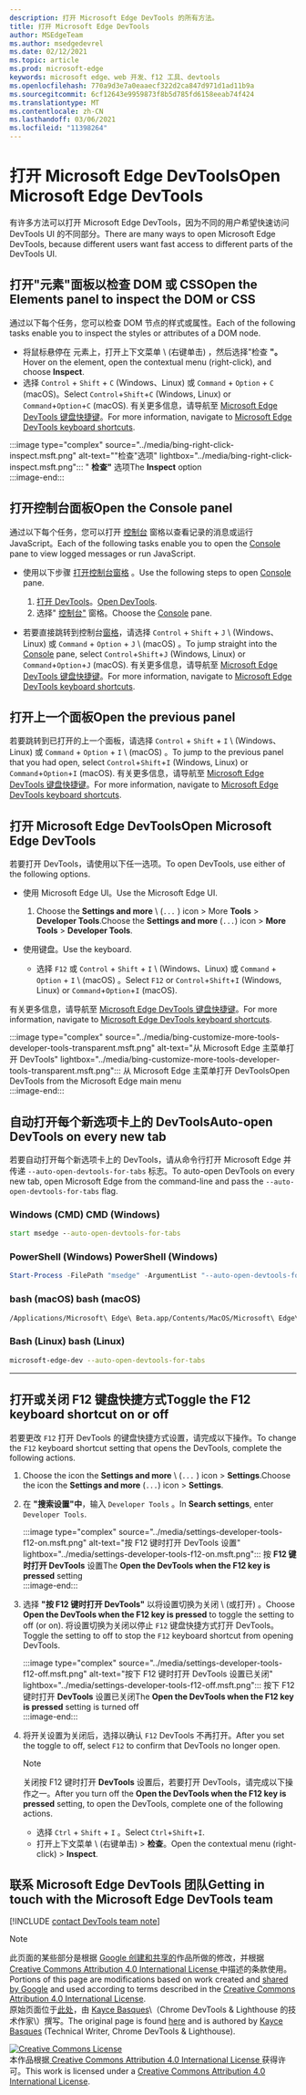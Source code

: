 ```yaml
---
description: 打开 Microsoft Edge DevTools 的所有方法。
title: 打开 Microsoft Edge DevTools
author: MSEdgeTeam
ms.author: msedgedevrel
ms.date: 02/12/2021
ms.topic: article
ms.prod: microsoft-edge
keywords: microsoft edge、web 开发、f12 工具、devtools
ms.openlocfilehash: 770a9d3e7a0eaaecf322d2ca847d971d1ad11b9a
ms.sourcegitcommit: 6cf12643e9959873f8b5d785fd6158eeab74f424
ms.translationtype: MT
ms.contentlocale: zh-CN
ms.lasthandoff: 03/06/2021
ms.locfileid: "11398264"
---
```

<!-- Copyright Kayce Basques 

   Licensed under the Apache License, Version 2.0 (the "License");
   you may not use this file except in compliance with the License.
   You may obtain a copy of the License at

       https://www.apache.org/licenses/LICENSE-2.0

   Unless required by applicable law or agreed to in writing, software
   distributed under the License is distributed on an "AS IS" BASIS,
   WITHOUT WARRANTIES OR CONDITIONS OF ANY KIND, either express or implied.
   See the License for the specific language governing permissions and
   limitations under the License. -->

# <a name="open-microsoft-edge-devtools"></a><span data-ttu-id="31142-104">打开 Microsoft Edge DevTools</span><span class="sxs-lookup"><span data-stu-id="31142-104">Open Microsoft Edge DevTools</span></span>  

<span data-ttu-id="31142-105">有许多方法可以打开 Microsoft Edge DevTools，因为不同的用户希望快速访问 DevTools UI 的不同部分。</span><span class="sxs-lookup"><span data-stu-id="31142-105">There are many ways to open Microsoft Edge DevTools, because different users want fast access to different parts of the DevTools UI.</span></span>  

## <a name="open-the-elements-panel-to-inspect-the-dom-or-css"></a><span data-ttu-id="31142-106">打开"元素"面板以检查 DOM 或 CSS</span><span class="sxs-lookup"><span data-stu-id="31142-106">Open the Elements panel to inspect the DOM or CSS</span></span>  

<span data-ttu-id="31142-107">通过以下每个任务，您可以检查 DOM 节点的样式或属性。</span><span class="sxs-lookup"><span data-stu-id="31142-107">Each of the following tasks enable you to inspect the styles or attributes of a DOM node.</span></span>

*   <span data-ttu-id="31142-108">将鼠标悬停在 元素上，打开上下文菜单 \ (右键单击\) ，然后选择"检查 **"。**</span><span class="sxs-lookup"><span data-stu-id="31142-108">Hover on the element, open the contextual menu \(right-click\), and choose **Inspect**.</span></span>  
*   <span data-ttu-id="31142-109">选择 `Control` + `Shift` + `C` \(Windows、Linux\) 或 `Command` + `Option` + `C` \(macOS\)。</span><span class="sxs-lookup"><span data-stu-id="31142-109">Select `Control`+`Shift`+`C` \(Windows, Linux\) or `Command`+`Option`+`C` \(macOS\).</span></span>  <span data-ttu-id="31142-110">有关更多信息，请导航至 [Microsoft Edge DevTools 键盘快捷键][DevtoolsShortcutsIndex]。</span><span class="sxs-lookup"><span data-stu-id="31142-110">For more information, navigate to [Microsoft Edge DevTools keyboard shortcuts][DevtoolsShortcutsIndex].</span></span>  

:::image type="complex" source="../media/bing-right-click-inspect.msft.png" alt-text=""检查"选项" lightbox="../media/bing-right-click-inspect.msft.png":::
   <span data-ttu-id="31142-112">" **检查"** 选项</span><span class="sxs-lookup"><span data-stu-id="31142-112">The **Inspect** option</span></span>  
:::image-end:::  

<!--Navigate to [Get Started With Viewing And Changing CSS][GetStartedCSS].  -->  

## <a name="open-the-console-panel"></a><span data-ttu-id="31142-113">打开控制台面板</span><span class="sxs-lookup"><span data-stu-id="31142-113">Open the Console panel</span></span>  

<span data-ttu-id="31142-114">通过以下每个任务，您可以打开 [控制台][DevtoolsConsoleIndex] 窗格以查看记录的消息或运行 JavaScript。</span><span class="sxs-lookup"><span data-stu-id="31142-114">Each of the following tasks enable you to open the [Console][DevtoolsConsoleIndex] pane to view logged messages or run JavaScript.</span></span>  

*   <span data-ttu-id="31142-115">使用以下步骤 [打开控制台窗格][DevtoolsConsoleIndex] 。</span><span class="sxs-lookup"><span data-stu-id="31142-115">Use the following steps to open [Console][DevtoolsConsoleIndex] pane.</span></span>  
    
    1.  <span data-ttu-id="31142-116">[打开 DevTools](#open-microsoft-edge-devtools)。</span><span class="sxs-lookup"><span data-stu-id="31142-116">[Open DevTools](#open-microsoft-edge-devtools).</span></span>  
    1.  <span data-ttu-id="31142-117">选择" [控制台"][DevtoolsConsoleIndex] 窗格。</span><span class="sxs-lookup"><span data-stu-id="31142-117">Choose the [Console][DevtoolsConsoleIndex] pane.</span></span>  

*   <span data-ttu-id="31142-118">若要直接跳转到控制台[窗格][DevtoolsConsoleIndex]，请选择 `Control` + `Shift` + `J` \ (Windows、Linux\) 或 `Command` + `Option` + `J` \ (macOS\) 。</span><span class="sxs-lookup"><span data-stu-id="31142-118">To jump straight into the [Console][DevtoolsConsoleIndex] pane, select `Control`+`Shift`+`J` \(Windows, Linux\) or `Command`+`Option`+`J` \(macOS\).</span></span>  <span data-ttu-id="31142-119">有关更多信息，请导航至 [Microsoft Edge DevTools 键盘快捷键][DevtoolsShortcutsIndex]。</span><span class="sxs-lookup"><span data-stu-id="31142-119">For more information, navigate to [Microsoft Edge DevTools keyboard shortcuts][DevtoolsShortcutsIndex].</span></span>  

<!--Navigate to [Get Started With The Console][ConsoleGetStarted].  -->

## <a name="open-the-previous-panel"></a><span data-ttu-id="31142-120">打开上一个面板</span><span class="sxs-lookup"><span data-stu-id="31142-120">Open the previous panel</span></span>  

<span data-ttu-id="31142-121">若要跳转到已打开的上一个面板，请选择 `Control` + `Shift` + `I` \ (Windows、Linux\) 或 `Command` + `Option` + `I` \ (macOS\) 。</span><span class="sxs-lookup"><span data-stu-id="31142-121">To jump to the previous panel that you had open, select `Control`+`Shift`+`I` \(Windows, Linux\) or `Command`+`Option`+`I` \(macOS\).</span></span>  <span data-ttu-id="31142-122">有关更多信息，请导航至 [Microsoft Edge DevTools 键盘快捷键][DevtoolsShortcutsIndex]。</span><span class="sxs-lookup"><span data-stu-id="31142-122">For more information, navigate to [Microsoft Edge DevTools keyboard shortcuts][DevtoolsShortcutsIndex].</span></span>  

## <a name="open-microsoft-edge-devtools"></a><span data-ttu-id="31142-123">打开 Microsoft Edge DevTools</span><span class="sxs-lookup"><span data-stu-id="31142-123">Open Microsoft Edge DevTools</span></span>  

<span data-ttu-id="31142-124">若要打开 DevTools，请使用以下任一选项。</span><span class="sxs-lookup"><span data-stu-id="31142-124">To open DevTools, use either of the following options.</span></span>  

*   <span data-ttu-id="31142-125">使用 Microsoft Edge UI。</span><span class="sxs-lookup"><span data-stu-id="31142-125">Use the Microsoft Edge UI.</span></span>  
    
    1.  <span data-ttu-id="31142-126">Choose the **Settings and more** \ (`...` \) icon > More **Tools**  >   **Developer Tools**.</span><span class="sxs-lookup"><span data-stu-id="31142-126">Choose the **Settings and more** \(`...`\) icon >  **More Tools** >  **Developer Tools**.</span></span>  
    
*   <span data-ttu-id="31142-127">使用键盘。</span><span class="sxs-lookup"><span data-stu-id="31142-127">Use the keyboard.</span></span>  
    *   <span data-ttu-id="31142-128">选择 `F12` 或 `Control` + `Shift` + `I` \ (Windows、Linux\) 或 `Command` + `Option` + `I` \ (macOS\) 。</span><span class="sxs-lookup"><span data-stu-id="31142-128">Select `F12` or `Control`+`Shift`+`I` \(Windows, Linux\) or `Command`+`Option`+`I` \(macOS\).</span></span>  

<span data-ttu-id="31142-129">有关更多信息，请导航至 [Microsoft Edge DevTools 键盘快捷键][DevtoolsShortcutsIndex]。</span><span class="sxs-lookup"><span data-stu-id="31142-129">For more information, navigate to [Microsoft Edge DevTools keyboard shortcuts][DevtoolsShortcutsIndex].</span></span>  

:::image type="complex" source="../media/bing-customize-more-tools-developer-tools-transparent.msft.png" alt-text="从 Microsoft Edge 主菜单打开 DevTools" lightbox="../media/bing-customize-more-tools-developer-tools-transparent.msft.png":::
   <span data-ttu-id="31142-131">从 Microsoft Edge 主菜单打开 DevTools</span><span class="sxs-lookup"><span data-stu-id="31142-131">Open DevTools from the Microsoft Edge main menu</span></span>  
:::image-end:::  

## <a name="auto-open-devtools-on-every-new-tab"></a><span data-ttu-id="31142-132">自动打开每个新选项卡上的 DevTools</span><span class="sxs-lookup"><span data-stu-id="31142-132">Auto-open DevTools on every new tab</span></span>  

<span data-ttu-id="31142-133">若要自动打开每个新选项卡上的 DevTools，请从命令行打开 Microsoft Edge 并传递 `--auto-open-devtools-for-tabs` 标志。</span><span class="sxs-lookup"><span data-stu-id="31142-133">To auto-open DevTools on every new tab, open Microsoft Edge from the command-line and pass the `--auto-open-devtools-for-tabs` flag.</span></span>  

### [<a name="cmd-windows"></a><span data-ttu-id="31142-134">Windows (CMD) </span><span class="sxs-lookup"><span data-stu-id="31142-134">CMD (Windows)</span></span>](#tab/cmd-Windows/)  

<a id="auto-open-devtools-command-line"></a>  

```cmd
start msedge --auto-open-devtools-for-tabs
```  

### [<a name="powershell-windows"></a><span data-ttu-id="31142-135">PowerShell (Windows) </span><span class="sxs-lookup"><span data-stu-id="31142-135">PowerShell (Windows)</span></span>](#tab/powershell-Windows/)  

<a id="auto-open-devtools-command-line"></a>  

```powershell
Start-Process -FilePath "msedge" -ArgumentList "--auto-open-devtools-for-tabs"
```  

### [<a name="bash-macos"></a><span data-ttu-id="31142-136">bash (macOS) </span><span class="sxs-lookup"><span data-stu-id="31142-136">bash (macOS)</span></span>](#tab/bash-macos/)  

<a id="auto-open-devtools-command-line"></a>  

```bash
/Applications/Microsoft\ Edge\ Beta.app/Contents/MacOS/Microsoft\ Edge\ Beta --auto-open-devtools-for-tabs
```  

### [<a name="bash-linux"></a><span data-ttu-id="31142-137">Bash (Linux) </span><span class="sxs-lookup"><span data-stu-id="31142-137">bash (Linux)</span></span>](#tab/bash-linux/)  

<a id="auto-open-devtools-command-line"></a>  

```bash
microsoft-edge-dev --auto-open-devtools-for-tabs
```  

* * *  

## <a name="toggle-the-f12-keyboard-shortcut-on-or-off"></a><span data-ttu-id="31142-138">打开或关闭 F12 键盘快捷方式</span><span class="sxs-lookup"><span data-stu-id="31142-138">Toggle the F12 keyboard shortcut on or off</span></span>  

<span data-ttu-id="31142-139">若要更改 `F12` 打开 DevTools 的键盘快捷方式设置，请完成以下操作。</span><span class="sxs-lookup"><span data-stu-id="31142-139">To change the `F12` keyboard shortcut setting that opens the DevTools, complete the following actions.</span></span>  

1.  <span data-ttu-id="31142-140">Choose the icon the **Settings and more** \ (`...` \) icon > **Settings**.</span><span class="sxs-lookup"><span data-stu-id="31142-140">Choose the icon the **Settings and more** \(`...`\) icon > **Settings**.</span></span>  
1.  <span data-ttu-id="31142-141">在 **"搜索设置"中**，输入 `Developer Tools` 。</span><span class="sxs-lookup"><span data-stu-id="31142-141">In **Search settings**, enter `Developer Tools`.</span></span>  
    
    :::image type="complex" source="../media/settings-developer-tools-f12-on.msft.png" alt-text="按 F12 键时打开 DevTools 设置" lightbox="../media/settings-developer-tools-f12-on.msft.png":::
       <span data-ttu-id="31142-143">按 **F12 键时打开 DevTools** 设置</span><span class="sxs-lookup"><span data-stu-id="31142-143">The **Open the DevTools when the F12 key is pressed** setting</span></span>  
    :::image-end:::  
    
1.  <span data-ttu-id="31142-144">选择 **"按 F12 键时打开 DevTools"** 以将设置切换为关闭 \ (或打开\) 。</span><span class="sxs-lookup"><span data-stu-id="31142-144">Choose **Open the DevTools when the F12 key is pressed** to toggle the setting to off \(or on\).</span></span>  <span data-ttu-id="31142-145">将设置切换为关闭以停止 `F12` 键盘快捷方式打开 DevTools。</span><span class="sxs-lookup"><span data-stu-id="31142-145">Toggle the setting to off to stop the `F12` keyboard shortcut from opening DevTools.</span></span>  
    
    :::image type="complex" source="../media/settings-developer-tools-f12-off.msft.png" alt-text="按下 F12 键时打开 DevTools 设置已关闭" lightbox="../media/settings-developer-tools-f12-off.msft.png":::
       <span data-ttu-id="31142-147">按下 F12 键时打开 **DevTools** 设置已关闭</span><span class="sxs-lookup"><span data-stu-id="31142-147">The **Open the DevTools when the F12 key is pressed** setting is turned off</span></span>  
    :::image-end:::  
    
1.  <span data-ttu-id="31142-148">将开关设置为关闭后，选择以确认 `F12` DevTools 不再打开。</span><span class="sxs-lookup"><span data-stu-id="31142-148">After you set the toggle to off, select `F12` to confirm that DevTools no longer open.</span></span>  
    
    > [!NOTE]
    > <span data-ttu-id="31142-149">关闭按 F12 键时打开 **DevTools** 设置后，若要打开 DevTools，请完成以下操作之一。</span><span class="sxs-lookup"><span data-stu-id="31142-149">After you turn off the **Open the DevTools when the F12 key is pressed** setting, to open the DevTools, complete one of the following actions.</span></span>  
    > 
    > *   <span data-ttu-id="31142-150">选择 `Ctrl` + `Shift` + `I` 。</span><span class="sxs-lookup"><span data-stu-id="31142-150">Select `Ctrl`+`Shift`+`I`.</span></span>  
    > *   <span data-ttu-id="31142-151">打开上下文菜单 \ (右键单击\) > **检查**。</span><span class="sxs-lookup"><span data-stu-id="31142-151">Open the contextual menu \(right-click\) > **Inspect**.</span></span>  
    
## <a name="getting-in-touch-with-the-microsoft-edge-devtools-team"></a><span data-ttu-id="31142-152">联系 Microsoft Edge DevTools 团队</span><span class="sxs-lookup"><span data-stu-id="31142-152">Getting in touch with the Microsoft Edge DevTools team</span></span>  

[!INCLUDE [contact DevTools team note](../includes/contact-devtools-team-note.md)]  

<!-- links -->  

[DevtoolsConsoleIndex]: ../console/index.md "控制台概述 | Microsoft Docs"  
[DevtoolsShortcutsIndex]: ../shortcuts/index.md "Microsoft Edge DevTools 键盘快捷方式 | Microsoft Docs"  

<!--[ConsoleGetStarted]: /microsoft-edge/devtools-guide-chromium/console/get-started ""  -->  
<!--[GetStartedCSS]: /microsoft-edge/devtools-guide-chromium/css "CSS"  -->

> [!NOTE]
> <span data-ttu-id="31142-155">此页面的某些部分是根据 [Google 创建和共享的][GoogleSitePolicies]作品所做的修改，并根据[ Creative Commons Attribution 4.0 International License ][CCA4IL]中描述的条款使用。</span><span class="sxs-lookup"><span data-stu-id="31142-155">Portions of this page are modifications based on work created and [shared by Google][GoogleSitePolicies] and used according to terms described in the [Creative Commons Attribution 4.0 International License][CCA4IL].</span></span>  
> <span data-ttu-id="31142-156">原始页面位于[此处](https://developers.google.com/web/tools/chrome-devtools/open)，由 [Kayce Basques][KayceBasques]\（Chrome DevTools \& Lighthouse 的技术作家\）撰写。</span><span class="sxs-lookup"><span data-stu-id="31142-156">The original page is found [here](https://developers.google.com/web/tools/chrome-devtools/open) and is authored by [Kayce Basques][KayceBasques] \(Technical Writer, Chrome DevTools \& Lighthouse\).</span></span>  

[![Creative Commons License][CCby4Image]][CCA4IL]  
<span data-ttu-id="31142-158">本作品根据[ Creative Commons Attribution 4.0 International License ][CCA4IL]获得许可。</span><span class="sxs-lookup"><span data-stu-id="31142-158">This work is licensed under a [Creative Commons Attribution 4.0 International License][CCA4IL].</span></span>  

[CCA4IL]: https://creativecommons.org/licenses/by/4.0  
[CCby4Image]: https://i.creativecommons.org/l/by/4.0/88x31.png  
[GoogleSitePolicies]: https://developers.google.com/terms/site-policies  
[KayceBasques]: https://developers.google.com/web/resources/contributors/kaycebasques  
